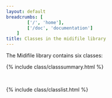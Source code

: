 ```yaml
---
layout: default
breadcrumbs: [
		['/', 'home'],
		['/doc', 'documentation']
	]
title: Classes in the midifile library
---
```


The Midifile library contains six classes:

{% include class/classsummary.html %}

&nbsp;


{% include class/classlist.html %}


